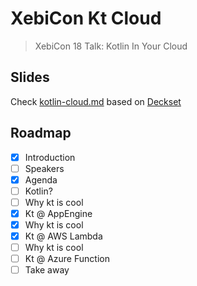 # XebiCon Kt Cloud

> XebiCon 18 Talk: Kotlin In Your Cloud

## Slides

Check [kotlin-cloud.md](kotlin-cloud.md) based on [Deckset](https://www.deckset.com/)

## Roadmap

- [x] Introduction
- [ ] Speakers
- [x] Agenda
- [ ] Kotlin?
- [ ] Why kt is cool
- [x] Kt @ AppEngine
- [x] Why kt is cool
- [x] Kt @ AWS Lambda
- [ ] Why kt is cool
- [ ] Kt @ Azure Function
- [ ] Take away
